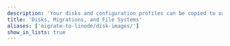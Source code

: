```yaml
---
description: 'Your disks and configuration profiles can be copied to or from another Linode, server, or computer in your home or office. This is an effective way to back up your Linode to another server, migrate your Linode to another machine, or copy an existing server to your Linode. These guides explain how to migrate and clone your disks and configuration profiles from one server to another.'
title: 'Disks, Migrations, and File Systems'
aliases: ['migrate-to-linode/disk-images/']
show_in_lists: true
---
```



